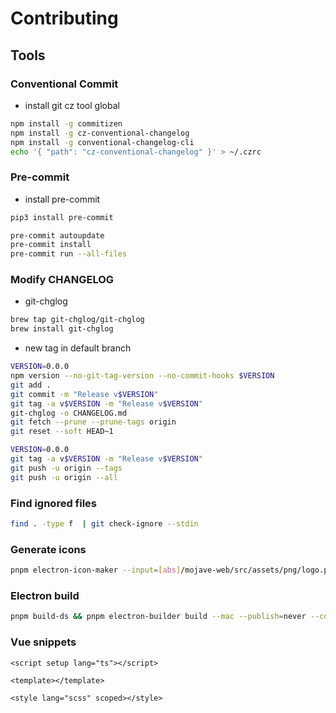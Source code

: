# Contributing

## Tools

### Conventional Commit

- install git cz tool global

```sh
npm install -g commitizen
npm install -g cz-conventional-changelog
npm install -g conventional-changelog-cli
echo '{ "path": "cz-conventional-changelog" }' > ~/.czrc
```

### Pre-commit

- install pre-commit

```sh
pip3 install pre-commit
```

```sh
pre-commit autoupdate
pre-commit install
pre-commit run --all-files
```

### Modify CHANGELOG

- git-chglog

```sh
brew tap git-chglog/git-chglog
brew install git-chglog
```

- new tag in default branch

```sh
VERSION=0.0.0
npm version --no-git-tag-version --no-commit-hooks $VERSION
git add .
git commit -m "Release v$VERSION"
git tag -a v$VERSION -m "Release v$VERSION"
git-chglog -o CHANGELOG.md
git fetch --prune --prune-tags origin
git reset --soft HEAD~1
```

```sh
VERSION=0.0.0
git tag -a v$VERSION -m "Release v$VERSION"
git push -u origin --tags
git push -u origin --all
```

### Find ignored files

```sh
find . -type f  | git check-ignore --stdin
```

### Generate icons

```sh
pnpm electron-icon-maker --input=[abs]/mojave-web/src/assets/png/logo.png --output=./ds
```

### Electron build

```sh
pnpm build-ds && pnpm electron-builder build --mac --publish=never --config.buildVersion=private
```

### Vue snippets

```vue
<script setup lang="ts"></script>

<template></template>

<style lang="scss" scoped></style>
```
